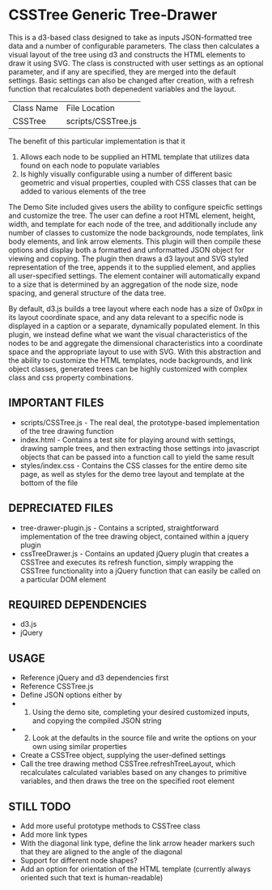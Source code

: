 CSSTree Generic Tree-Drawer
===================
This is a d3-based class designed to take as inputs JSON-formatted tree data and a number of configurable parameters. The class then calculates a visual layout of the tree using d3 and constructs the HTML elements to draw it using SVG. The class is constructed with user settings as an optional parameter, and if any are specified, they are merged into the default settings. Basic settings can also be changed after creation, with a refresh function that recalculates both depenedent variables and the layout.

<table>
<tr><td>Class Name</td><td>File Location</td></tr>
<tr><td>CSSTree</td><td>scripts/CSSTree.js</td></tr>
</table>

The benefit of this particular implementation is that it

1.  Allows each node to be supplied an HTML template that utilizes data found on each node to populate variables
2.  Is highly visually configurable using a number of different basic geometric and visual properties, coupled with CSS classes that can be added to various elements of the tree

The Demo Site included gives users the ability to configure speicfic settings and customize the tree. The user can define a root HTML element, height, width, and template for each node of the tree, and additionally include any number of classes to customize the node backgrounds, node templates, link body elements, and link arrow elements. This plugin will then compile these options and display both a formatted and unformatted JSON object for viewing and copying. The plugin then draws a d3 layout and SVG styled representation of the tree, appends it to the supplied element, and applies all user-specified settings. The element container will automatically expand to a size that is determined by an aggregation of the node size, node spacing, and general structure of the data tree. 

By default, d3.js builds a tree layout where each node has a size of 0x0px in its layout coordinate space, and any data relevant to a specific node is displayed in a caption or a separate, dynamically populated element. In this plugin, we instead define what we want the visual characteristics of the nodes to be and aggregate the dimensional characteristics into a coordinate space and the appropriate layout to use with SVG. With this abstraction and the ability to customize the HTML templates, node backgrounds, and link object classes, generated trees can be highly customized with complex class and css property combinations.

IMPORTANT FILES
---------------
* scripts/CSSTree.js - The real deal, the prototype-based implementation of the tree drawing function
* index.html - Contains a test site for playing around with settings, drawing sample trees, and then extracting those settings into javascript objects that can be passed into a function call to yield the same result
* styles/index.css - Contains the CSS classes for the entire demo site page, as well as styles for the demo tree layout and template at the bottom of the file

DEPRECIATED FILES
-----------------
* tree-drawer-plugin.js - Contains a scripted, straightforward implementation of the tree drawing object, contained within a jquery plugin
* cssTreeDrawer.js - Contains an updated jQuery plugin that creates a CSSTree and executes its refresh function, simply wrapping the CSSTree functionality into a jQuery function that can easily be called on a particular DOM element


REQUIRED DEPENDENCIES
---------------------
* d3.js
* jQuery

USAGE
-----
* Reference jQuery and d3 dependencies first
* Reference CSSTree.js
* Define JSON options either by 
* 1. Using the demo site, completing your desired customized inputs, and copying the compiled JSON string
* 2. Look at the defaults in the source file and write the options on your own using similar properties
* Create a CSSTree object, supplying the user-defined settings
* Call the tree drawing method CSSTree.refreshTreeLayout, which recalculates calculated variables based on any changes to primitive variables, and then draws the tree on the specified root element

STILL TODO
------------
* Add more useful prototype methods to CSSTree class
* Add more link types
* With the diagonal link type, define the link arrow header markers such that they are aligned to the angle of the diagonal
* Support for different node shapes?
* Add an option for orientation of the HTML template (currently always oriented such that text is human-readable)
